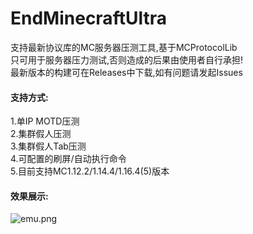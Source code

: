 # EndMinecraftUltra
支持最新协议库的MC服务器压测工具,基于MCProtocolLib<br>
只可用于服务器压力测试,否则造成的后果由使用者自行承担!<br>
最新版本的构建可在Releases中下载,如有问题请发起Issues<br>

#### 支持方式: ####
1.单IP MOTD压测<br>
2.集群假人压测<br>
3.集群假人Tab压测<br>
4.可配置的刷屏/自动执行命令<br>
5.目前支持MC1.12.2/1.14.4/1.16.4(5)版本<br>

#### 效果展示: ####
![emu.png](https://i.loli.net/2020/12/28/ljp7hZ6i2EUFYdn.png)

